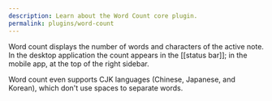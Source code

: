 ```yaml
---
description: Learn about the Word Count core plugin.
permalink: plugins/word-count
---
```


Word count displays the number of words and characters of the active note. In the desktop application the count appears in the [[status bar]]; in the mobile app, at the top of the right sidebar.

Word count even supports CJK languages (Chinese, Japanese, and Korean), which don't use spaces to separate words.
